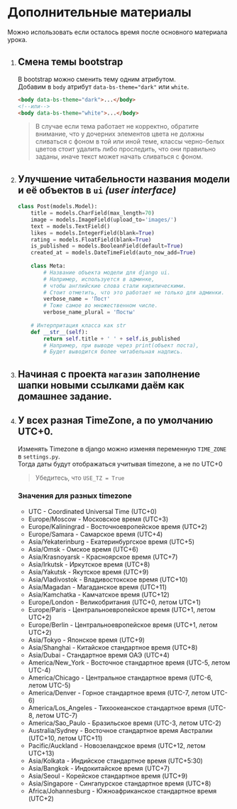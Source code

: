 # Дополнительные материалы
Можно использовать если осталось время после основного материала урока.

1. ## Смена темы bootstrap
    В bootstrap можно сменить тему одним атрибутом. <br>
    Добавим в `body` атрибут `data-bs-theme="dark"` или `white`.
    ```html
    <body data-bs-theme="dark">...</body>
    <!--или-->
    <body data-bs-theme="white">...</body>
    ```
    > В случае если тема работает не корректно, обратите внимание, что у дочерних элементов цвета 
    не должны сливаться с фоном в той или иной теме, классы 
    черно-белых цветов стоит удалить либо проследить, что они правильно заданы, 
    иначе текст может начать сливаться с фоном.

2. ## Улучшение читабельности названия модели и её объектов в `ui` _(user interface)_
    ```python
    class Post(models.Model):
        title = models.CharField(max_length=70)
        image = models.ImageField(upload_to='images/')
        text = models.TextField()
        likes = models.IntegerField(blank=True)
        rating = models.FloatField(blank=True)
        is_published = models.BooleanField(default=True)
        created_at = models.DateTimeField(auto_now_add=True)
        
        class Meta:
            # Название объекта модели для django ui.
            # Например, используется в админке, 
            # чтобы английские слова стали кирилическими.
            # Стоит отметить, что это работает не только для админки. 
            verbose_name = 'Пост' 
            # Тоже самое во множественном числе.
            verbose_name_plural = 'Посты'
        
        # Интерпритация класса как str
        def __str__(self):
            return self.title + ' ' + self.is_published  
            # Например, при выводе через print(объект поста),
            # Будет выводится более читабельная надпись.
    ```
3. ## Начиная с проекта `магазин` заполнение шапки новыми ссылками даём как домашнее задание.
4. ## У всех разная TimeZone, а по умолчанию UTC+0.
   Изменять Timezone в django можно изменяя переменную `TIME_ZONE` в `settings.py`.<br>
   Тогда даты будут отображаться учитывая timezone, а не по UTC+0
   > Убедитесь, что `USE_TZ = True`

   ### Значения для разных timezone
   * UTC - Coordinated Universal Time (UTC+0)
   * Europe/Moscow - Московское время (UTC+3)
   * Europe/Kaliningrad - Восточноевропейское время (UTC+2)
   * Europe/Samara - Самарское время (UTC+4)
   * Asia/Yekaterinburg - Екатеринбургское время (UTC+5)
   * Asia/Omsk - Омское время (UTC+6)
   * Asia/Krasnoyarsk - Красноярское время (UTC+7)
   * Asia/Irkutsk - Иркутское время (UTC+8)
   * Asia/Yakutsk - Якутское время (UTC+9)
   * Asia/Vladivostok - Владивостокское время (UTC+10)
   * Asia/Magadan - Магаданское время (UTC+11)
   * Asia/Kamchatka - Камчатское время (UTC+12)
   * Europe/London - Великобритания (UTC+0, летом UTC+1)
   * Europe/Paris - Центральноевропейское время (UTC+1, летом UTC+2)
   * Europe/Berlin - Центральноевропейское время (UTC+1, летом UTC+2)
   * Asia/Tokyo - Японское время (UTC+9)
   * Asia/Shanghai - Китайское стандартное время (UTC+8)
   * Asia/Dubai - Стандартное время ОАЭ (UTC+4)
   * America/New_York - Восточное стандартное время (UTC-5, летом UTC-4)
   * America/Chicago - Центральное стандартное время (UTC-6, летом UTC-5)
   * America/Denver - Горное стандартное время (UTC-7, летом UTC-6)
   * America/Los_Angeles - Тихоокеанское стандартное время (UTC-8, летом UTC-7)
   * America/Sao_Paulo - Бразильское время (UTC-3, летом UTC-2)
   * Australia/Sydney - Восточное стандартное время Австралии (UTC+10, летом UTC+11)
   * Pacific/Auckland - Новозеландское время (UTC+12, летом UTC+13)
   * Asia/Kolkata - Индийское стандартное время (UTC+5:30)
   * Asia/Bangkok - Индокитайское время (UTC+7)
   * Asia/Seoul - Корейское стандартное время (UTC+9)
   * Asia/Singapore - Сингапурское стандартное время (UTC+8)
   * Africa/Johannesburg - Южноафриканское стандартное время (UTC+2)
